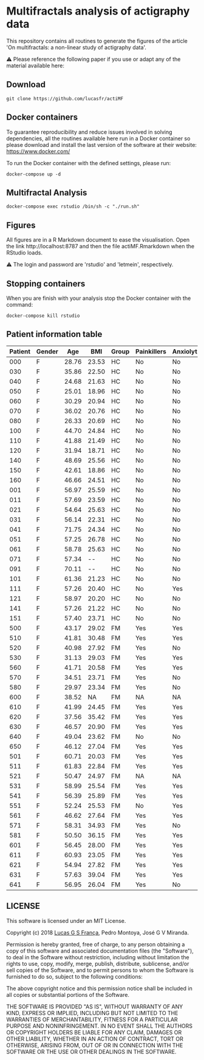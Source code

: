 # Multifractals analysis of actigraphy data 

This repository contains all routines to generate the figures of the article 'On multifractals: a non-linear study of actigraphy data'.

:warning: Please reference the following paper if you use or adapt any of the material available here:

## Download

```
git clone https://github.com/lucasfr/actiMF
```

## Docker containers

To guarantee reproducibility and reduce issues involved in solving dependencies, all the routines available here run in a Docker container so please download and install the last version of the software at their website: https://www.docker.com/

To run the Docker container with the defined settings, please run:

```
docker-compose up -d
```

## Multifractal Analysis

```
docker-compose exec rstudio /bin/sh -c "./run.sh"
```

## Figures

All figures are in a R Markdown document to ease the visualisation. Open the link http://localhost:8787 and then the file actiMF.Rmarkdown when the RStudio loads.

:warning: The login and password are 'rstudio' and 'letmein', respectively.

## Stopping containers

When you are finish with your analysis stop the Docker container with the command:

```
docker-compose kill rstudio
```

## Patient information table

| Patient | Gender | Age   | BMI   | Group | Painkillers | Anxiolytics | Antidepressants |
|---------|--------|-------|-------|-------|-------------|-------------|-----------------|
| 000     | F      | 28.76 | 23.53 | HC    | No          | No          | No              |
| 030     | F      | 35.86 | 22.50 | HC    | No          | No          | No              |
| 040     | F      | 24.68 | 21.63 | HC    | No          | No          | No              |
| 050     | F      | 25.01 | 18.96 | HC    | No          | No          | Yes             |
| 060     | F      | 30.29 | 20.94 | HC    | No          | No          | No              |
| 070     | F      | 36.02 | 20.76 | HC    | No          | No          | No              |
| 080     | F      | 26.33 | 20.69 | HC    | No          | No          | No              |
| 100     | F      | 44.70 | 24.84 | HC    | No          | No          | No              |
| 110     | F      | 41.88 | 21.49 | HC    | No          | No          | No              |
| 120     | F      | 31.94 | 18.71 | HC    | No          | No          | No              |
| 140     | F      | 48.69 | 25.56 | HC    | No          | No          | No              |
| 150     | F      | 42.61 | 18.86 | HC    | No          | No          | No              |
| 160     | F      | 46.66 | 24.51 | HC    | No          | No          | No              |
| 001     | F      | 56.97 | 25.59 | HC    | No          | No          | No              |
| 011     | F      | 57.69 | 23.59 | HC    | No          | No          | Yes             |
| 021     | F      | 54.64 | 25.63 | HC    | No          | No          | No              |
| 031     | F      | 56.14 | 22.31 | HC    | No          | No          | No              |
| 041     | F      | 71.75 | 24.34 | HC    | No          | No          | No              |
| 051     | F      | 57.25 | 26.78 | HC    | No          | No          | No              |
| 061     | F      | 58.78 | 25.63 | HC    | No          | No          | No              |
| 071     | F      | 57.34 | --    | HC    | No          | No          | No              |
| 091     | F      | 70.11 | --    | HC    | No          | No          | No              |
| 101     | F      | 61.36 | 21.23 | HC    | No          | No          | No              |
| 111     | F      | 57.26 | 20.40 | HC    | No          | Yes         | Yes             |
| 121     | F      | 58.97 | 20.20 | HC    | No          | No          | No              |
| 141     | F      | 57.26 | 21.22 | HC    | No          | No          | No              |
| 151     | F      | 57.40 | 23.71 | HC    | No          | No          | No              |
| 500     | F      | 43.17 | 29.02 | FM    | Yes         | Yes         | Yes             |
| 510     | F      | 41.81 | 30.48 | FM    | Yes         | Yes         | Yes             |
| 520     | F      | 40.98 | 27.92 | FM    | Yes         | No          | Yes             |
| 530     | F      | 31.13 | 29.03 | FM    | Yes         | Yes         | Yes             |
| 560     | F      | 41.71 | 20.58 | FM    | Yes         | Yes         | No              |
| 570     | F      | 34.51 | 23.71 | FM    | Yes         | No          | No              |
| 580     | F      | 29.97 | 23.34 | FM    | Yes         | No          | No              |
| 600     | F      | 38.52 | NA    | FM    | NA          | NA          | NA              |
| 610     | F      | 41.99 | 24.45 | FM    | Yes         | Yes         | Yes             |
| 620     | F      | 37.56 | 35.42 | FM    | Yes         | Yes         | Yes             |
| 630     | F      | 46.57 | 20.90 | FM    | Yes         | Yes         | Yes             |
| 640     | F      | 49.04 | 23.62 | FM    | No          | No          | No              |
| 650     | F      | 46.12 | 27.04 | FM    | Yes         | Yes         | Yes             |
| 501     | F      | 60.71 | 20.03 | FM    | Yes         | Yes         | Yes             |
| 511     | F      | 61.83 | 22.84 | FM    | Yes         | Yes         | Yes             |
| 521     | F      | 50.47 | 24.97 | FM    | NA          | NA          | NA              |
| 531     | F      | 58.99 | 25.54 | FM    | Yes         | Yes         | Yes             |
| 541     | F      | 56.39 | 25.89 | FM    | Yes         | Yes         | Yes             |
| 551     | F      | 52.24 | 25.53 | FM    | No          | Yes         | Yes             |
| 561     | F      | 46.62 | 27.64 | FM    | Yes         | Yes         | Yes             |
| 571     | F      | 58.31 | 34.93 | FM    | Yes         | No          | Yes             |
| 581     | F      | 50.50 | 36.15 | FM    | Yes         | Yes         | Yes             |
| 601     | F      | 56.45 | 28.00 | FM    | Yes         | Yes         | Yes             |
| 611     | F      | 60.93 | 23.05 | FM    | Yes         | Yes         | Yes             |
| 621     | F      | 54.94 | 27.82 | FM    | Yes         | Yes         | Yes             |
| 631     | F      | 57.63 | 39.04 | FM    | Yes         | Yes         | Yes             |
| 641     | F      | 56.95 | 26.04 | FM    | Yes         | No          | No              |

## LICENSE

This software is licensed under an MIT License. 

Copyright (c) 2018 [Lucas G S França](https://lucasfr.github.io/), Pedro Montoya, José G V Miranda. 

Permission is hereby granted, free of charge, to any person obtaining a copy
of this software and associated documentation files (the "Software"), to deal
in the Software without restriction, including without limitation the rights
to use, copy, modify, merge, publish, distribute, sublicense, and/or sell
copies of the Software, and to permit persons to whom the Software is
furnished to do so, subject to the following conditions:

The above copyright notice and this permission notice shall be included in all
copies or substantial portions of the Software.

THE SOFTWARE IS PROVIDED "AS IS", WITHOUT WARRANTY OF ANY KIND, EXPRESS OR
IMPLIED, INCLUDING BUT NOT LIMITED TO THE WARRANTIES OF MERCHANTABILITY,
FITNESS FOR A PARTICULAR PURPOSE AND NONINFRINGEMENT. IN NO EVENT SHALL THE
AUTHORS OR COPYRIGHT HOLDERS BE LIABLE FOR ANY CLAIM, DAMAGES OR OTHER
LIABILITY, WHETHER IN AN ACTION OF CONTRACT, TORT OR OTHERWISE, ARISING FROM,
OUT OF OR IN CONNECTION WITH THE SOFTWARE OR THE USE OR OTHER DEALINGS IN THE
SOFTWARE.


